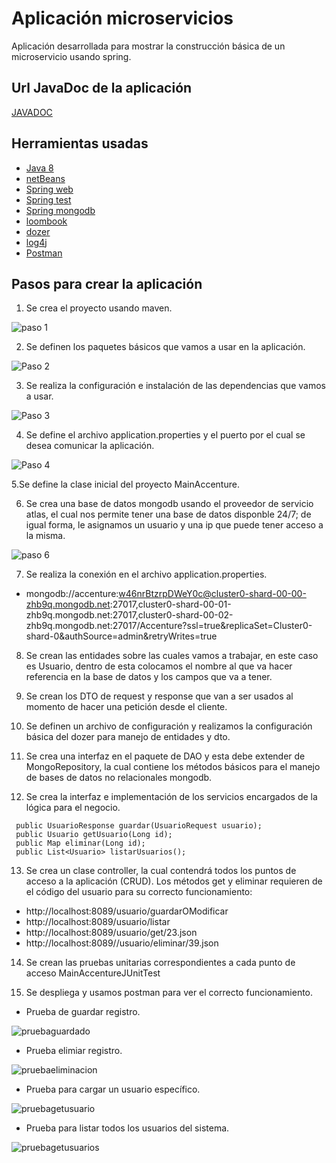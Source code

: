 # Aplicación microservicios
Aplicación desarrollada para mostrar la construcción básica de un microservicio usando spring.

## Url JavaDoc de la aplicación
[JAVADOC](https://www.oracle.com/technetwork/java/javase/downloads/jdk8-downloads-2133151.html)

##  Herramientas usadas
* [Java 8](https://www.oracle.com/technetwork/java/javase/downloads/jdk8-downloads-2133151.html)
* [netBeans](https://netbeans.org/downloads/8.2/)  
* [Spring web](https://mvnrepository.com/artifact/org.springframework/spring-web) 
* [Spring test](https://mvnrepository.com/artifact/org.springframework.boot/spring-boot-starter-test) 
* [Spring mongodb](https://spring.io/projects/spring-data-mongodb) 
* [loombook](https://projectlombok.org/) 
* [dozer](https://www.arquitecturajava.com/javabeans-dto-y-dozer/) 
* [log4j](https://logging.apache.org/log4j/2.x/) 
* [Postman](https://www.getpostman.com) 

## Pasos para crear la aplicación

1. Se crea el proyecto usando maven.

![paso 1](imagenes/paso_1_crear_proyecto.PNG ) 

2. Se definen los paquetes básicos que vamos a usar en la aplicación.

![Paso 2](imagenes/paso_2_definir_paquetes_basicos.PNG)

3. Se realiza la configuración e instalación de las dependencias que vamos a usar.

![Paso 3](imagenes/paso_3_definir_el_pom.PNG)

4. Se define el archivo application.properties y el puerto por el cual se desea comunicar la aplicación.

![Paso 4](imagenes/application.properties.PNG)

5.Se define la clase inicial del proyecto MainAccenture.

6. Se crea una base de datos mongodb usando el proveedor de servicio atlas, el cual nos permite tener una base de datos disponble 24/7; de igual forma, le asignamos un usuario y una ip que puede tener acceso a la misma.

![paso 6](imagenes/mongo.PNG)

7. Se realiza la conexión en el archivo application.properties. 
  * mongodb://accenture:w46nrBtzrpDWeY0c@cluster0-shard-00-00-zhb9q.mongodb.net:27017,cluster0-shard-00-01-zhb9q.mongodb.net:27017,cluster0-shard-00-02-zhb9q.mongodb.net:27017/Accenture?ssl=true&replicaSet=Cluster0-shard-0&authSource=admin&retryWrites=true

8. Se crean las  entidades sobre las cuales vamos a trabajar, en este caso es Usuario, dentro de esta colocamos el nombre al que va hacer referencia en la base de datos y los campos que va a tener.

9. Se crean los DTO de request y response que van a ser usados al momento de hacer una petición desde el cliente.

10. Se definen un archivo de configuración y realizamos la configuración básica del dozer para manejo de entidades y dto.

11. Se crea una interfaz en el paquete de DAO y esta debe extender de MongoRepository, la cual contiene los métodos básicos para el manejo de bases de datos no relacionales mongodb.

12. Se crea la interfaz e implementación de los servicios encargados de la lógica para el negocio.
 ```
  public UsuarioResponse guardar(UsuarioRequest usuario);
  public Usuario getUsuario(Long id);
  public Map eliminar(Long id);
  public List<Usuario> listarUsuarios();
 ```

13. Se crea un clase controller,  la cual contendrá todos los puntos de acceso a la aplicación (CRUD). Los métodos get y eliminar     requieren de el código del usuario para su correcto funcionamiento:
  * http://localhost:8089/usuario/guardarOModificar
  * http://localhost:8089/usuario/listar
  * http://localhost:8089/usuario/get/23.json
  * http://localhost:8089//usuario/eliminar/39.json
  
 14. Se crean las pruebas unitarias correspondientes a cada punto de acceso MainAccentureJUnitTest
 
 15. Se despliega y usamos postman para ver el correcto funcionamiento.
   
   * Prueba de guardar registro.
   
   ![pruebaguardado](imagenes/probando_guardado_y_actualizacion.PNG)
   
   * Prueba elimiar registro.
   
   ![pruebaeliminacion](imagenes/prueb_eliminar.PNG)
   
   * Prueba para cargar un usuario específico.
   
   ![pruebagetusuario](imagenes/probando_get.PNG)
   
   * Prueba para listar todos los usuarios del sistema.
   
   ![pruebagetusuarios](imagenes/listar_todos_los_registros.PNG)




